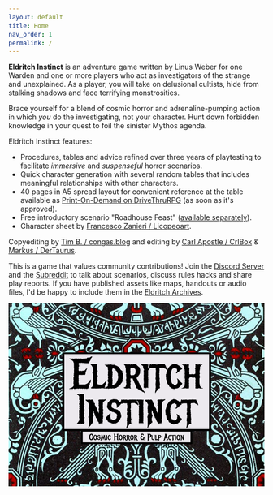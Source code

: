 ```yaml
---
layout: default
title: Home
nav_order: 1
permalink: /
---
```


**Eldritch Instinct** is an adventure game written by Linus Weber for one Warden and one or more players who act as investigators of the strange and unexplained. As a player, you will take on delusional cultists, hide from stalking shadows and face terrifying monstrosities.

Brace yourself for a blend of cosmic horror and adrenaline-pumping action in which _you_ do the investigating, not your character. Hunt down forbidden knowledge in your quest to foil the sinister Mythos agenda.

Eldritch Instinct features:
- Procedures, tables and advice refined over three years of playtesting to facilitate _immersive_ and _suspenseful_ horror scenarios.
- Quick character generation with several random tables that includes meaningful relationships with other characters.
- 40 pages in A5 spread layout for convenient reference at the table available as [Print-On-Demand on DriveThruRPG](https://www.drivethrurpg.com/en/product/526831/eldritch-instinct) (as soon as it's approved)​.
- Free introductory scenario "Roadhouse Feast" ([available separately](https://linuz.itch.io/roadhouse-feast)).
- Character sheet by [Francesco Zanieri / Licopeoart](https://www.instagram.com/licopeoart/).

Copyediting by [Tim B. / congas.blog](https://congas.blog/) and editing by [Carl Apostle / CrlBox](https://crlbox.itch.io/) & [Markus / DerTaurus](https://dertaurus.itch.io/).

This is a game that values community contributions! Join the [Discord Server](https://eldritchinstinct.com/discord) and the [Subreddit](https://eldritchinstinct.com/reddit) to talk about scenarios, discuss rules hacks and share play reports. If you have published assets like maps, handouts or audio files, I'd be happy to include them in the [Eldritch Archives](https://eldritchinstinct.com/eldritch-archives).

![Eldritch Instinct logo.](/img/eldritchinstinct.png)
